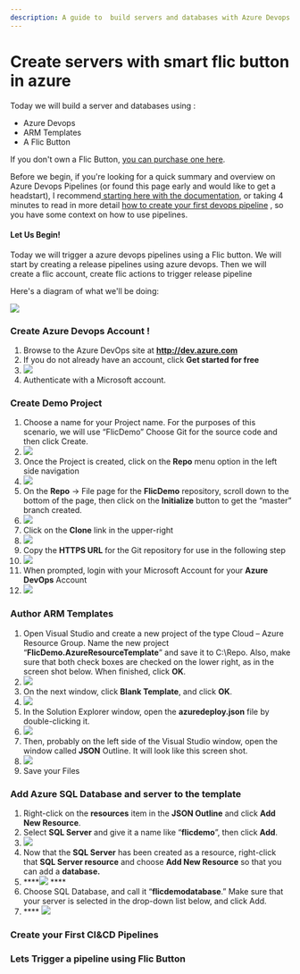 ```yaml
---
description: A guide to  build servers and databases with Azure Devops & flic button.
---
```


# Create servers with smart flic button in azure

Today we will build a server and databases using :

* Azure Devops
* ARM Templates
* A Flic Button

If you don't own a Flic Button, [you can purchase one here](https://flic.io/shop/flic-1pack).

Before we begin, if you're looking for a quick summary and overview on Azure Devops Pipelines \(or found this page early and would like to get a headstart\), I recommend[ starting here with the documentation](https://azure.microsoft.com/en-us/services/devops/), or taking 4 minutes to read in more detail [how to create your first devops pipeline](https://docs.microsoft.com/en-us/azure/devops/pipelines/create-first-pipeline?view=azure-devops&tabs=tfs-2018-2) , so you have some context on how to use pipelines.

#### Let Us Begin!

Today we will trigger a azure devops pipelines using a Flic button. We will start by creating a release pipelines using azure devops. Then we will create a flic account, create flic actions to trigger release pipeline

Here's a diagram of what we'll be doing:

![](../.gitbook/assets/image.png)

### Create Azure Devops Account !

1. Browse to the Azure DevOps site at **http://dev.azure.com**
2. If you do not already have an account, click **Get started for free**
3. ![](../.gitbook/assets/image%20%2817%29.png) 
4. Authenticate with a Microsoft account.

### Create Demo Project 

1. Choose a name for your Project name. For the purposes of this scenario, we will use “FlicDemo” Choose Git for the source code and then click Create.
2. ![](../.gitbook/assets/image%20%2810%29.png) 
3. Once the Project is created, click on the **Repo** menu option in the left side navigation
4. ![](../.gitbook/assets/image%20%288%29.png) 
5. On the **Repo** -&gt; File page for the **FlicDemo** repository, scroll down to the bottom of the page, then click on the **Initialize** button to get the “master” branch created.
6. ![](../.gitbook/assets/image%20%2813%29.png) 
7. Click on the **Clone** link in the upper-right
8. ![](../.gitbook/assets/image%20%285%29.png) 
9. Copy the **HTTPS URL** for the Git repository for use in the following step
10. ![](../.gitbook/assets/capture.PNG) 
11. When prompted, login with your Microsoft Account for your **Azure DevOps** Account
12. ![](../.gitbook/assets/image%20%281%29.png) 

### Author ARM Templates 

1. Open Visual Studio and create a new project of the type Cloud – Azure Resource Group. Name the new project “**FlicDemo.AzureResourceTemplate**” and save it to C:\Repo. Also, make sure that both check boxes are checked on the lower right, as in the screen shot below. When finished, click **OK**.
2. ![](../.gitbook/assets/image%20%287%29.png) 
3. On the next window, click **Blank Template**, and click **OK**.
4. ![](../.gitbook/assets/image%20%283%29.png) 
5. In the Solution Explorer window, open the **azuredeploy.json** file by double-clicking it.
6. ![](../.gitbook/assets/image%20%2811%29.png) 
7. Then, probably on the left side of the Visual Studio window, open the window called **JSON** Outline. It will look like this screen shot.
8. ![](../.gitbook/assets/image%20%2815%29.png) 
9. Save your Files

### Add Azure SQL Database and server to the template

1. Right-click on the **resources** item in the **JSON Outline** and click **Add New Resource**.
2. Select **SQL Server** and give it a name like “**flicdemo**”, then click **Add**.
3. ![](../.gitbook/assets/image%20%2812%29.png) 
4. Now that the **SQL Server** has been created as a resource, right-click that **SQL Server resource** and choose **Add New Resource** so that you can add a **database.**
5. \*\*\*\*![](../.gitbook/assets/image%20%2812%29.png) ****
6. Choose SQL Database, and call it “**flicdemodatabase**.” Make sure that your server is selected in the drop-down list below, and click Add.
7.  **** ![](../.gitbook/assets/image%20%289%29.png) 

### Create your First CI&CD Pipelines 

### Lets Trigger a pipeline using Flic Button 











